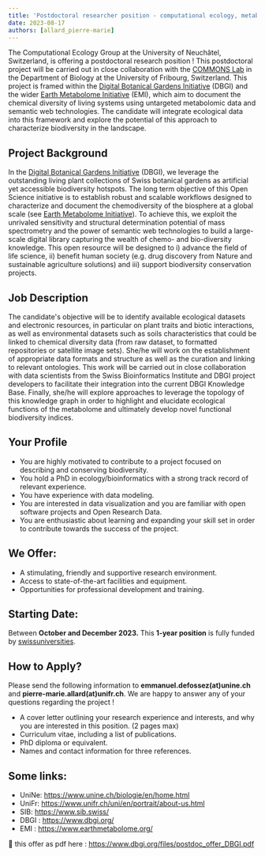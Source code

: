 ```yaml
---
title: 'Postdoctoral researcher position - computational ecology, metabolomics and knowledge management for biodiversity research.'
date: 2023-08-17
authors: [allard_pierre-marie]
---
```


The Computational Ecology Group at the University of Neuchâtel, Switzerland, is offering a postdoctoral research position ! This postdoctoral project will be carried out in close collaboration with the [COMMONS Lab](https://www.unifr.ch/bio/en/groups/allard/) in the Department of Biology at the University of Fribourg, Switzerland. This project is framed within the [Digital Botanical Gardens Initiative](https://www.dbgi.org/) (DBGI) and the wider [Earth Metabolome Initiative](http://www.earthmetabolome.org/) (EMI), which aim to document the chemical diversity of living systems using untargeted metabolomic data and semantic web technologies.  The candidate will integrate ecological data into this framework and explore the potential of this approach to characterize biodiversity in the landscape.

<!--more-->

## Project Background

In the [Digital Botanical Gardens Initiative](https://www.dbgi.org/) (DBGI), we leverage the outstanding living plant collections of Swiss botanical gardens as artificial yet accessible biodiversity hotspots. The long term objective of this Open Science initiative is to establish robust and scalable workflows designed to characterize and document the chemodiversity of the biosphere at a global scale (see [Earth Metabolome Initiative](http://www.earthmetabolome.org/)). To achieve this, we exploit the unrivaled sensitivity and structural determination potential of mass spectrometry and the power of semantic web technologies to build a large-scale digital library capturing the wealth of chemo- and bio-diversity knowledge. This open resource will be designed to i) advance the field of life science, ii) benefit human society (e.g. drug discovery from Nature and sustainable agriculture solutions) and iii) support biodiversity conservation projects.

## Job Description

The candidate's objective will be to identify available ecological datasets and electronic resources, in particular on plant traits and biotic interactions, as well as environmental datasets such as soils characteristics that could be linked to chemical diversity data (from raw dataset, to formatted repositories or satellite image sets). She/he will work on the establishment of appropriate data formats and structure as well as the curation and linking to relevant ontologies. This work will be carried out in close collaboration with data scientists from the Swiss Bioinformatics Institute and DBGI project developers to facilitate their integration into the current DBGI Knowledge Base. Finally, she/he will explore approaches to leverage the topology of this knowledge graph in order to highlight and elucidate ecological functions of the metabolome and ultimately develop novel functional biodiversity indices.


## Your Profile

- You are highly motivated to contribute to a project focused on describing and conserving biodiversity.
- You hold a PhD in ecology/bioinformatics with a strong track record of relevant experience.
- You have experience with data modeling.
- You are interested in data visualization and you are familiar with open software projects and Open Research Data.
- You are enthusiastic about learning and expanding your skill set in order to contribute towards the success of the project.


## We Offer:

- A stimulating, friendly and supportive research environment.
- Access to state-of-the-art facilities and equipment.
- Opportunities for professional development and training.

## Starting Date:

Between **October and December 2023.** This **1-year position** is fully funded by [swissuniversities](https://www.swissuniversities.ch/).

## How to Apply?

Please send the following information to **emmanuel.defossez(at)unine.ch** and **pierre-marie.allard(at)unifr.ch**. We are happy to answer any of your questions regarding the project !

- A cover letter outlining your research experience and interests, and why you are interested in this position. (2 pages max)
- Curriculum vitae, including a list of publications.
- PhD diploma or equivalent.
- Names and contact information for three references.

## Some links:

- UniNe: https://www.unine.ch/biologie/en/home.html
- UniFr: https://www.unifr.ch/uni/en/portrait/about-us.html
- SIB: https://www.sib.swiss/
- DBGI : https://www.dbgi.org/
- EMI : https://www.earthmetabolome.org/

:open_file_folder: this offer as pdf here : https://www.dbgi.org/files/postdoc_offer_DBGI.pdf